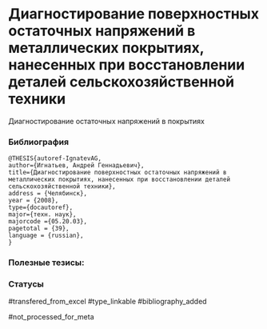 # Диагностирование поверхностных остаточных напряжений в металлических покрытиях, нанесенных при восстановлении деталей сельскохозяйственной техники

Диагностирование остаточных напряжений в покрытиях

### Библиография
```
@THESIS{autoref-IgnatevAG,
author={Игнатьев, Андрей Геннадьевич},
title={Диагностирование поверхностных остаточных напряжений в металлических покрытиях, нанесенных при восстановлении деталей сельскохозяйственной техники},
address = {Челябинск},
year = {2008},
type={docautoref},
major={техн. наук},
majorcode ={05.20.03},
pagetotal = {39},
language = {russian},
}
```

### Полезные тезисы:

### Статусы
#transfered_from_excel 
#type_linkable 
#bibliography_added

#not_processed_for_meta
